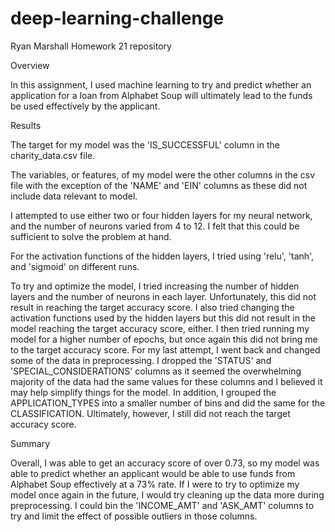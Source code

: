 # deep-learning-challenge
Ryan Marshall Homework 21 repository

Overview

In this assignment, I used machine learning to try and predict whether an application for a loan from Alphabet Soup will ultimately lead to the funds be used effectively by the applicant.

Results

The target for my model was the 'IS_SUCCESSFUL' column in the charity_data.csv file.

The variables, or features, of my model were the other columns in the csv file with the exception of the 'NAME' and 'EIN' columns as these did not include data relevant to model.

I attempted to use either two or four hidden layers for my neural network, and the number of neurons varied from 4 to 12. I felt that this could be sufficient to solve the problem at hand.

For the activation functions of the hidden layers, I tried using 'relu', 'tanh', and 'sigmoid' on different runs.

To try and optimize the model, I tried increasing the number of hidden layers and the number of neurons in each layer. Unfortunately, this did not result in reaching the target accuracy score. I also tried changing the activation functions used by the hidden layers but this did not result in the model reaching the target accuracy score, either. I then tried running my model for a higher number of epochs, but once again this did not bring me to the target accuracy score. For my last attempt, I went back and changed some of the data in preprocessing. I dropped the 'STATUS' and 'SPECIAL_CONSIDERATIONS' columns as it seemed the overwhelming majority of the data had the same values for these columns and I believed it may help simplify things for the model. In addition, I grouped the APPLICATION_TYPES into a smaller number of bins and did the same for the CLASSIFICATION. Ultimately, however, I still did not reach the target accuracy score.

Summary

Overall, I was able to get an accuracy score of over 0.73, so my model was able to predict whether an applicant would be able to use funds from Alphabet Soup effectively at a 73% rate. If I were to try to optimize my model once again in the future, I would try cleaning up the data more during preprocessing. I could bin the 'INCOME_AMT' and 'ASK_AMT' columns to try and limit the effect of possible outliers in those columns.
